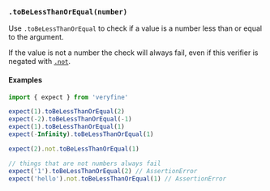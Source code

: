 ### `.toBeLessThanOrEqual(number)`

Use `.toBeLessThanOrEqual` to check if a value is a number less than or equal to the argument.

If the value is not a number the check will always fail, even if this verifier is
negated with [`.not`](#modifiers-not).

#### Examples

```javascript
import { expect } from 'veryfine'

expect(1).toBeLessThanOrEqual(2)
expect(-2).toBeLessThanOrEqual(-1)
expect(1).toBeLessThanOrEqual(1)
expect(-Infinity).toBeLessThanOrEqual(1)

expect(2).not.toBeLessThanOrEqual(1)

// things that are not numbers always fail
expect('1').toBeLessThanOrEqual(2) // AssertionError
expect('hello').not.toBeLessThanOrEqual(1) // AssertionError
```
